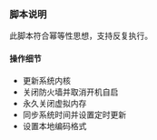 ### 脚本说明

此脚本符合幂等性思想，支持反复执行。

#### 操作细节

- 更新系统内核
- 关闭防火墙并取消开机自启
- 永久关闭虚拟内存
- 同步系统时间并设置定时更新
- 设置本地编码格式